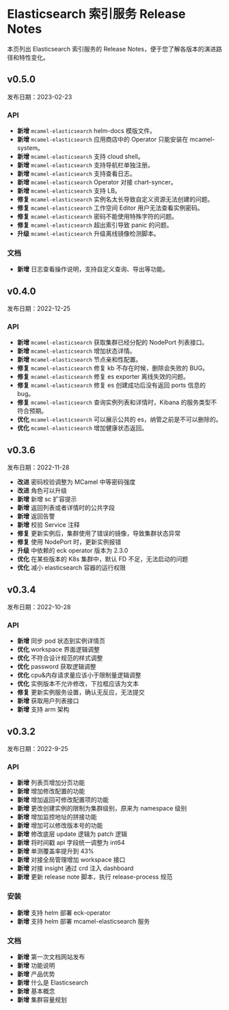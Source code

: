 # Elasticsearch 索引服务 Release Notes

本页列出 Elasticsearch 索引服务的 Release Notes，便于您了解各版本的演进路径和特性变化。

## v0.5.0

发布日期：2023-02-23

### API

- **新增** `mcamel-elasticsearch` helm-docs 模版文件。
- **新增** `mcamel-elasticsearch` 应用商店中的 Operator 只能安装在 mcamel-system。
- **新增** `mcamel-elasticsearch` 支持 cloud shell。
- **新增** `mcamel-elasticsearch` 支持导航栏单独注册。
- **新增** `mcamel-elasticsearch` 支持查看日志。
- **新增** `mcamel-elasticsearch` Operator 对接 chart-syncer。
- **新增** `mcamel-elasticsearch` 支持 LB。
- **修复** `mcamel-elasticsearch` 实例名太长导致自定义资源无法创建的问题。
- **修复** `mcamel-elasticsearch` 工作空间 Editor 用户无法查看实例密码。
- **修复** `mcamel-elasticsearch` 密码不能使用特殊字符的问题。
- **修复** `mcamel-elasticsearch` 超出索引导致 panic 的问题。
- **升级** `mcamel-elasticsearch` 升级离线镜像检测脚本。  

### 文档

- **新增** 日志查看操作说明，支持自定义查询、导出等功能。

## v0.4.0

发布日期：2022-12-25

### API

- **新增** `mcamel-elasticsearch` 获取集群已经分配的 NodePort 列表接口。
- **新增** `mcamel-elasticsearch` 增加状态详情。
- **新增** `mcamel-elasticsearch` 节点亲和性配置。
- **修复** `mcamel-elasticsearch` 修复 kb 不存在时候，删除会失败的 BUG。  
- **修复** `mcamel-elasticsearch` 修复 es exporter 离线失效的问题。  
- **修复** `mcamel-elasticsearch` 修复 es 创建成功后没有返回 ports 信息的 bug。
- **修复** `mcamel-elasticsearch` 查询实例列表和详情时，Kibana 的服务类型不符合预期。
- **优化** `mcamel-elasticsearch` 可以展示公共的 es，纳管之前是不可以删除的。  
- **优化** `mcamel-elasticsearch` 增加健康状态返回。  

## v0.3.6

发布日期：2022-11-28

- **改进** 密码校验调整为 MCamel 中等密码强度
- **改进** 角色可以升级
- **新增** 新增 sc 扩容提示
- **新增** 返回列表或者详情时的公共字段
- **新增** 返回告警
- **新增** 校验 Service 注释
- **修复** 更新实例后，集群使用了错误的镜像，导致集群状态异常
- **修复** 使用 NodePort 时，更新实例报错
- **升级** 中依赖的 eck operator 版本为 2.3.0
- **优化** 在某些版本的 K8s 集群中，默认 FD 不足，无法启动的问题
- **优化** 减小 elasticsearch 容器的运行权限

## v0.3.4

发布日期：2022-10-28

### API

- **新增** 同步 pod 状态到实例详情页
- **优化** workspace 界面逻辑调整
- **优化** 不符合设计规范的样式调整
- **优化** password 获取逻辑调整
- **优化** cpu&内存请求量应该小于限制量逻辑调整
- **优化** 实例版本不允许修改，下拉框应该为文本
- **修复** 更新实例服务设置，确认无反应，无法提交
- **新增** 获取用户列表接口
- **新增** 支持 arm 架构

## v0.3.2

发布日期：2022-9-25

### API

- **新增** 列表页增加分页功能
- **新增** 增加修改配置的功能
- **新增** 增加返回可修改配置项的功能
- **新增** 更改创建实例的限制为集群级别，原来为 namespace 级别
- **新增** 增加监控地址的拼接功能
- **新增** 增加可以修改版本号的功能
- **新增** 修改底层 update 逻辑为 patch 逻辑
- **新增** 将时间戳 api 字段统一调整为 int64
- **新增** 单测覆盖率提升到 43%
- **新增** 对接全局管理增加 workspace 接口
- **新增** 对接 insight 通过 crd 注入 dashboard
- **新增** 更新 release note 脚本，执行 release-process 规范

### 安装

- **新增** 支持 helm 部署 eck-operator
- **新增** 支持 helm 部署 mcamel-elasticsearch 服务

### 文档

- **新增** 第一次文档网站发布
- **新增** 功能说明
- **新增** 产品优势
- **新增** 什么是 Elasticsearch
- **新增** 基本概念
- **新增** 集群容量规划
